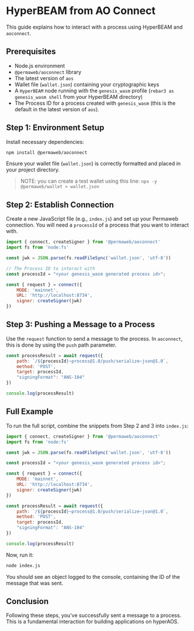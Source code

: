 # HyperBEAM from AO Connect
This guide explains how to interact with a process using HyperBEAM and `aoconnect`.

## Prerequisites
- Node.js environment
- `@permaweb/aoconnect` library
- The latest version of `aos`
- Wallet file (`wallet.json`) containing your cryptographic keys
- A `HyperBEAM` node running with the `genesis_wasm` profile (`rebar3 as genesis_wasm shell` from your HyperBEAM directory)
- The Process ID for a process created with `genesis_wasm` (this is the default in the latest version of `aos`).

## Step 1: Environment Setup
Install necessary dependencies:

```bash
npm install @permaweb/aoconnect
```

Ensure your wallet file (`wallet.json`) is correctly formatted and placed in your project directory.

> NOTE: you can create a test wallet using this line:
> `npx -y @permaweb/wallet > wallet.json`

## Step 2: Establish Connection
Create a new JavaScript file (e.g., `index.js`) and set up your Permaweb connection. You will need a `processId` of a process that you want to interact with.

```javascript
import { connect, createSigner } from '@permaweb/aoconnect'
import fs from 'node:fs'

const jwk = JSON.parse(fs.readFileSync('wallet.json', 'utf-8'))

// The Process ID to interact with
const processId = "<your genesis_wasm generated process id>";

const { request } = connect({
    MODE: 'mainnet',
    URL: 'http://localhost:8734',
    signer: createSigner(jwk)
})
```

## Step 3: Pushing a Message to a Process
Use the `request` function to send a message to the process. In `aoconnect`, this is done by using the `push` path parameter.

```javascript
const processResult = await request({
    path: `/${processId}~process@1.0/push/serialize~json@1.0`,
    method: 'POST',
    target: processId,
    "signingFormat": "ANS-104"
})

console.log(processResult)
```

## Full Example

To run the full script, combine the snippets from Step 2 and 3 into `index.js`:

```javascript
import { connect, createSigner } from '@permaweb/aoconnect'
import fs from 'node:fs'

const jwk = JSON.parse(fs.readFileSync('wallet.json', 'utf-8'))

const processId = "<your genesis_wasm generated process id>";

const { request } = connect({
    MODE: 'mainnet',
    URL: 'http://localhost:8734',
    signer: createSigner(jwk)
})

const processResult = await request({
    path: `/${processId}~process@1.0/push/serialize~json@1.0`,
    method: 'POST',
    target: processId,
    "signingFormat": "ANS-104"
})

console.log(processResult)
```

Now, run it:
```bash
node index.js
```

You should see an object logged to the console, containing the ID of the message that was sent.

## Conclusion
Following these steps, you've successfully sent a message to a process. This is a fundamental interaction for building applications on hyperAOS.